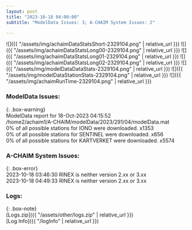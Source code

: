 ```yaml
---
layout: post
title: "2023-10-18 04:00:00"
subtitle: "ModelData Issues: 3; A-CHAIM System Issues: 2"

---
```


![]({{ "/assets/img/achaimDataStatsShort-2329104.png" | relative_url }})
![]({{ "/assets/img/achaimDataStatsLong00-2329104.png" | relative_url }})
![]({{ "/assets/img/achaimDataStatsLong01-2329104.png" | relative_url }})
![]({{ "/assets/img/achaimDataStatsLong02-2329104.png" | relative_url }})
![]({{ "/assets/img/modelDataDataStats-2329104.png" | relative_url }})
![]({{ "/assets/img/modelDataStationStats-2329104.png" | relative_url }})
![]({{ "/assets/img/achaimRunTime-2329104.png" | relative_url }})


### ModelData Issues:  
  
{: .box-warning}  
 ModelData report for 18-Oct-2023 04:15:52   
 /home2/achaim1/A-CHAIM/modelData/2023/291/04/modelData.mat   
 0% of all possible stations for IONO were downloaded. x1353   
 0% of all possible stations for SENTINEL were downloaded. x656   
 0% of all possible stations for KARTVERKET were downloaded. x5574   
  
### A-CHAIM System Issues:  
  
{: .box-error}  
2023-10-18 03:46:30 RINEX is neither version 2.xx or 3.xx  
2023-10-18 04:49:33 RINEX is neither version 2.xx or 3.xx  

### Logs:  
  
{: .box-note}  
[Logs.zip]({{ "/assets/other/logs.zip" | relative_url }})  
[Log Info]({{ "/logInfo" | relative_url }})  
